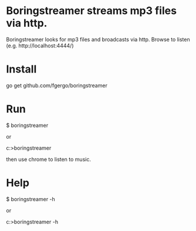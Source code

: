 # Boringstreamer streams mp3 files via http.

Boringstreamer looks for mp3 files and broadcasts via http.
Browse to listen (e.g. http://localhost:4444/)

# Install

go get github.com/fgergo/boringstreamer

# Run

$ boringstreamer

or

c:\>boringstreamer

then use chrome to listen to music.

# Help

$ boringstreamer -h

or

c:\>boringstreamer -h
